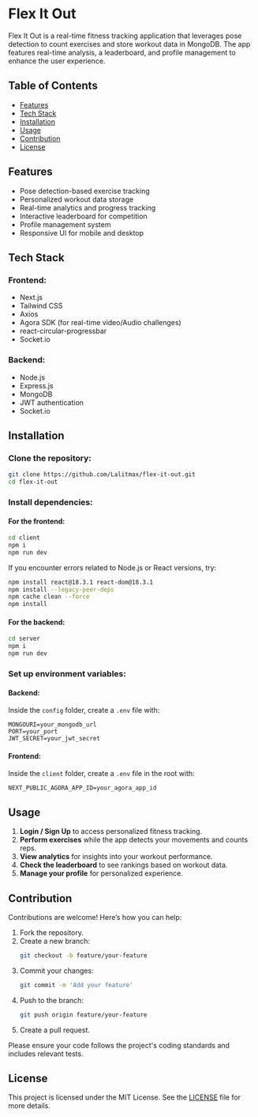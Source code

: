 # Flex It Out

Flex It Out is a real-time fitness tracking application that leverages pose detection to count exercises and store workout data in MongoDB. The app features real-time analysis, a leaderboard, and profile management to enhance the user experience.

## Table of Contents

- [Features](#features)
- [Tech Stack](#tech-stack)
- [Installation](#installation)
- [Usage](#usage)
- [Contribution](#contribution)
- [License](#license)

## Features

- Pose detection-based exercise tracking
- Personalized workout data storage
- Real-time analytics and progress tracking
- Interactive leaderboard for competition
- Profile management system
- Responsive UI for mobile and desktop

## Tech Stack

### Frontend:
- Next.js
- Tailwind CSS
- Axios
- Agora SDK (for real-time video/Audio challenges)
- react-circular-progressbar
- Socket.io

### Backend:
- Node.js
- Express.js
- MongoDB
- JWT authentication
- Socket.io

## Installation

### Clone the repository:
```bash
git clone https://github.com/Lalitmax/flex-it-out.git
cd flex-it-out
```

### Install dependencies:

#### For the frontend:
```bash
cd client
npm i
npm run dev
```

If you encounter errors related to Node.js or React versions, try:
```bash
npm install react@18.3.1 react-dom@18.3.1
npm install --legacy-peer-deps
npm cache clean --force
npm install
```

#### For the backend:
```bash
cd server
npm i
npm run dev
```

### Set up environment variables:

#### Backend:
Inside the `config` folder, create a `.env` file with:
```env
MONGOURI=your_mongodb_url
PORT=your_port
JWT_SECRET=your_jwt_secret
```

#### Frontend:
Inside the `client` folder, create a `.env` file in the root with:
```env
NEXT_PUBLIC_AGORA_APP_ID=your_agora_app_id
```

## Usage

1. **Login / Sign Up** to access personalized fitness tracking.
2. **Perform exercises** while the app detects your movements and counts reps.
3. **View analytics** for insights into your workout performance.
4. **Check the leaderboard** to see rankings based on workout data.
5. **Manage your profile** for personalized experience.

## Contribution

Contributions are welcome! Here’s how you can help:

1. Fork the repository.
2. Create a new branch:
   ```bash
   git checkout -b feature/your-feature
   ```
3. Commit your changes:
   ```bash
   git commit -m 'Add your feature'
   ```
4. Push to the branch:
   ```bash
   git push origin feature/your-feature
   ```
5. Create a pull request.

Please ensure your code follows the project's coding standards and includes relevant tests.

## License

This project is licensed under the MIT License. See the [LICENSE](LICENSE) file for more details.

